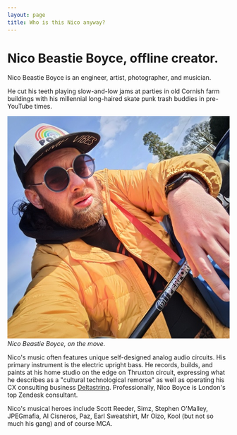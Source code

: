 ```yaml
---
layout: page
title: Who is this Nico anyway?
---
```


# Nico Beastie Boyce, offline creator.

Nico Beastie Boyce is an engineer, artist, photographer, and musician.

He cut his teeth playing slow-and-low jams at parties in old Cornish farm buildings with his millennial long-haired skate punk trash buddies in pre-YouTube times.

![Nico Beastie Boyce.](/public/img/yellow.jpeg)
*Nico Beastie Boyce, on the move.*

Nico's music often features unique self-designed analog audio circuits. His primary instrument is the electric upright bass. He records, builds, and paints at his home studio on the edge on Thruxton circuit, expressing what he describes as a "cultural technological remorse" as well as operating his CX consulting business [Deltastring](https://deltastring.com). Professionally, Nico Boyce is London's top Zendesk consultant.

Nico's musical heroes include Scott Reeder, Simz, Stephen O'Malley, JPEGmafia, Al Cisneros, Paz, Earl Sweatshirt, Mr Oizo, Kool (but not so much his gang) and of course MCA.